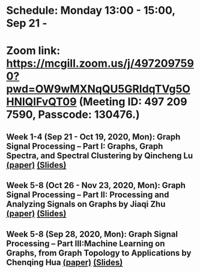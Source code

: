 # Schedule: Monday 13:00 - 15:00, Sep 21 - 
# Zoom link: https://mcgill.zoom.us/j/4972097590?pwd=OW9wMXNqQU5GRldqTVg5OHNlQlFvQT09 (Meeting ID: 497 209 7590, Passcode: 130476.)

## Week 1-4 (Sep 21 - Oct 19, 2020, Mon): Graph Signal Processing – Part I: Graphs, Graph Spectra, and Spectral Clustering by Qincheng Lu [(paper)](https://arxiv.org/pdf/1907.03467.pdf) [(Slides)](https://github.com/SitaoLuan/Learning-on-Graphs-Reading-Group/blob/master/2020%20Fall/GSP_Talk_Qincheng_Lu_Oct_19.pdf)

## Week 5-8 (Oct 26 - Nov 23, 2020, Mon): Graph Signal Processing – Part II: Processing and Analyzing Signals on Graphs by Jiaqi Zhu [(paper)](https://arxiv.org/pdf/1909.10325.pdf) [(Slides)](https://github.com/SitaoLuan/Learning-on-Graphs-Reading-Group/blob/master/2020%20Fall/gsp2-1.pdf)
 
## Week 5-8 (Sep 28, 2020, Mon): Graph Signal Processing – Part III:Machine Learning on Graphs, from Graph Topology to Applications by Chenqing Hua [(paper)](https://arxiv.org/pdf/2001.00426.pdf) [(Slides)]()
